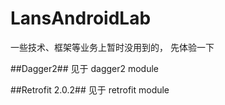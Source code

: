 # LansAndroidLab
一些技术、框架等业务上暂时没用到的， 先体验一下

##Dagger2##
见于 dagger2 module

##Retrofit 2.0.2##
见于 retrofit module
